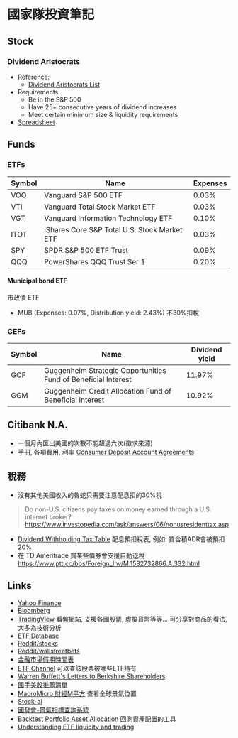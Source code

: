 # 國家隊投資筆記

## Stock

### Dividend Aristocrats

- Reference:
  - [Dividend Aristocrats List](https://www.suredividend.com/dividend-aristocrats-list/)
- Requirements:
  - Be in the S&P 500
  - Have 25+ consecutive years of dividend increases
  - Meet certain minimum size & liquidity requirements
- [Spreadsheet](https://docs.google.com/spreadsheets/d/1TlNCtwP0VM3DhZw_gFDRNo0XZhu_8C-jvATvYq5l8kY/edit?usp=sharing)

## Funds

### ETFs

| Symbol | Name                                         | Expenses |
|--------|----------------------------------------------|----------|
| VOO    | Vanguard S&P 500 ETF                         | 0.03%    |
| VTI    | Vanguard Total Stock Market ETF              | 0.03%    |
| VGT    | Vanguard Information Technology ETF          | 0.10%    |
| ITOT   | iShares Core S&P Total U.S. Stock Market ETF | 0.03%    |
| SPY    | SPDR S&P 500 ETF Trust                       | 0.09%    |
| QQQ    | PowerShares QQQ Trust Ser 1                  | 0.20%    |

#### Municipal bond ETF

市政債 ETF

- MUB (Expenses: 0.07%, Distribution yield: 2.43%) 不30%扣稅

### CEFs

| Symbol | Name                                                           | Dividend yield |
|--------|----------------------------------------------------------------|----------------|
| GOF    | Guggenheim Strategic Opportunities Fund of Beneficial Interest | 11.97%         |
| GGM    | Guggenheim Credit Allocation Fund of Beneficial Interest       | 10.92%         |

## Citibank N.A.

- 一個月內匯出美國的次數不能超過六次(徵求來源)
- 手冊, 各項費用, 利率 [Consumer Deposit Account Agreements](https://online.citi.com/US/JRS/portal/template.do?ID=Consumer-Deposit-Account-Agreements)

## 稅務

- 沒有其他美國收入的魯蛇只需要注意配息扣的30%稅
> Do non-U.S. citizens pay taxes on money earned through a U.S. internet broker? https://www.investopedia.com/ask/answers/06/nonusresidenttax.asp
- [Dividend Withholding Tax Table](https://www.theice.com/publicdocs/data/us_index_group_tax_withholding_table.pdf) 配息預扣稅表, 例如: 買台積ADR會被預扣20%
- 在 TD Ameritrade 買某些債券會支援自動退稅 https://www.ptt.cc/bbs/Foreign_Inv/M.1582732866.A.332.html

## Links

- [Yahoo Finance](https://finance.yahoo.com/)
- [Bloomberg](https://www.bloomberg.com)
- [TradingView](https://www.tradingview.com/) 看盤網站, 支援各國股票, 虛擬貨幣等等... 可分享對商品的看法, 大多為技術分析
- [ETF Database](https://etfdb.com/)
- [Reddit/stocks](https://www.reddit.com/r/stocks/)
- [Reddit/wallstreetbets](https://www.reddit.com/r/wallstreetbets/)
- [金融市場假期時間表](https://www.firstrade.com/content/zh-tw/customerservice/faqs/holidays)
- [ETF Channel](https://www.etfchannel.com/) 可以查該股票被哪些ETF持有
- [Warren Buffett's Letters to Berkshire Shareholders](http://www.berkshirehathaway.com/letters/letters.html)
- [國手美股推薦清單](https://docs.google.com/spreadsheets/d/1wXVTpzMk-5fNlLnl31DHJ2sY3Ex6FlH4wmbgTVkKps8/edit?usp=sharing)
- [MacroMicro 財經M平方](https://www.macromicro.me/) 查看全球景氣位置
- [Stock-ai](https://stock-ai.com/)
- [國發會-景氣指標查詢系統](https://index.ndc.gov.tw/)
- [Backtest Portfolio Asset Allocation](https://www.portfoliovisualizer.com/backtest-portfolio) 回測資產配置的工具
- [Understanding ETF liquidity and trading](https://www.vanguard.nl/documents/understanding-etf-liquidity.pdf)
